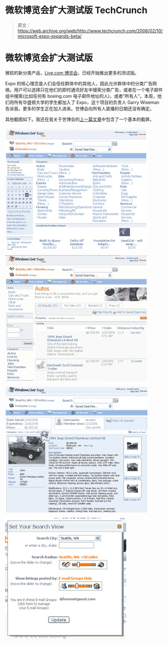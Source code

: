 # 微软博览会扩大测试版 TechCrunch

> 原文：<https://web.archive.org/web/http://www.techcrunch.com/2006/02/10/microsoft-expo-expands-beta/>

# 微软博览会扩大测试版

微软的新分类产品，[Live.com 博览会](expo.live.com)，已经开始推出更多的测试版。

Expo 的核心理念是人们会信任群体中的其他人，因此允许群体中的分类广告网络。用户可以选择只在他们的即时通讯好友中搜索分类广告，或者在一个电子邮件组中搜索(比如任何有 boeing.com 电子邮件地址的人)，或者“所有人”。本周，他们将所有华盛顿大学的学生都加入了 Expo，这个项目的负责人 Garry Wiseman 告诉我，更多的学生正在加入进来。世博会向所有人直播的日期还没有确定。

其他截图如下。我还在我关于世博会的[上一篇文章](https://web.archive.org/web/20220926193200/http://www.beta.techcrunch.com/2006/01/13/microsoft-expo-beta/)中包含了一个基本的截屏。

![](img/fbc06e046df1f1aeea11d552928b9d5d.png)

![](img/3439ef4608ad3d467839badaa79aed8e.png)

![](img/7a4ba1844ec776c8c3a685b5a86c571f.png)

![](img/77fbbc1097bfbb8010c592f47cc078da.png)